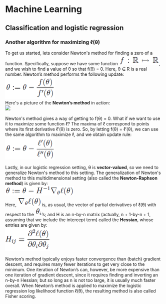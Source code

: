 # Machine Learning

## Classification and logistic regression

### Another algorithm for maximizing ℓ(θ)

To get us started, lets consider Newton's method for finding a zero of a function. Specifically, suppose we have some function ![](pic/function.png), and we wish to find a value of θ so that f(θ) = 0. Here, θ ∈ R is a real number. Newton’s method performs the following update:  
![](pic/update_rule.png)  
Here's a picture of the **Newton’s method** in action:  
![](pic/Newton’s_method.png)  

Newton's method gives a way of getting to f(θ) = 0. What if we want to use it to maximize some function ℓ? The maxima of ℓ correspond to points where its first derivative ℓ′(θ) is zero. So, by letting f(θ) = ℓ′(θ), we can use the same algorithm to maximize ℓ, and we obtain update rule:  
![](pic/update_rule_of_maxing.png)  


Lastly, in our logistic regression setting, θ is **vector-valued**, so we need to generalize Newton's method to this setting. The generalization of Newton's method to this multidimensional setting (also called the **Newton-Raphson method**) is given by:  
![](pic/update_rule_of_vector.png)  
Here, ![](pic/gradient.png) is, as usual, the vector of partial derivatives of ℓ(θ) with respect to the ![](pic/theta_i.png)’s; and H is an n-by-n matrix (actually, n + 1-by-n + 1, assuming that we include the intercept term) called the **Hessian**, whose entries are given by:  
![](pic/hession.png)  

Newton’s method typically enjoys faster convergence than (batch) gradient descent, and requires many fewer iterations to get very close to the minimum. One iteration of Newton’s can, however, be more expensive than one iteration of gradient descent, since it requires finding and inverting an n-by-n Hessian; but so long as n is not too large, it is usually much faster overall. When Newton’s method is applied to maximize the logistic regression log likelihood function ℓ(θ), the resulting method is also called Fisher scoring.